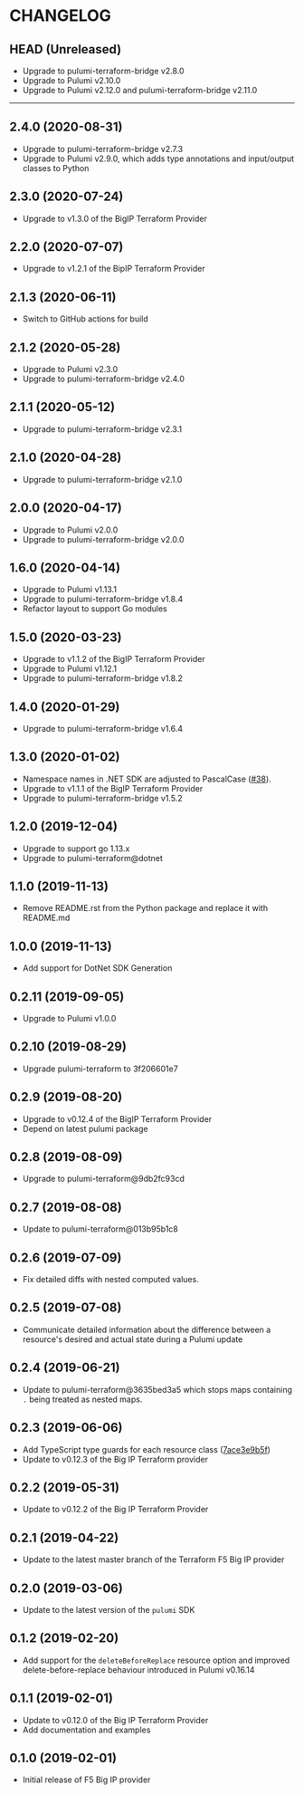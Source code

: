 CHANGELOG
=========

## HEAD (Unreleased)
* Upgrade to pulumi-terraform-bridge v2.8.0
* Upgrade to Pulumi v2.10.0
* Upgrade to Pulumi v2.12.0 and pulumi-terraform-bridge v2.11.0

---

## 2.4.0 (2020-08-31)
* Upgrade to pulumi-terraform-bridge v2.7.3
* Upgrade to Pulumi v2.9.0, which adds type annotations and input/output classes to Python

## 2.3.0 (2020-07-24)
* Upgrade to v1.3.0 of the BigIP Terraform Provider

## 2.2.0 (2020-07-07)
* Upgrade to v1.2.1 of the BipIP Terraform Provider

## 2.1.3 (2020-06-11)
* Switch to GitHub actions for build

## 2.1.2 (2020-05-28)
* Upgrade to Pulumi v2.3.0
* Upgrade to pulumi-terraform-bridge v2.4.0

## 2.1.1 (2020-05-12)
* Upgrade to pulumi-terraform-bridge v2.3.1

## 2.1.0 (2020-04-28)
* Upgrade to pulumi-terraform-bridge v2.1.0

## 2.0.0 (2020-04-17)
* Upgrade to Pulumi v2.0.0
* Upgrade to pulumi-terraform-bridge v2.0.0

## 1.6.0 (2020-04-14)
* Upgrade to Pulumi v1.13.1
* Upgrade to pulumi-terraform-bridge v1.8.4
* Refactor layout to support Go modules

## 1.5.0 (2020-03-23)
* Upgrade to v1.1.2 of the BigIP Terraform Provider
* Upgrade to Pulumi v1.12.1
* Upgrade to pulumi-terraform-bridge v1.8.2

## 1.4.0 (2020-01-29)
* Upgrade to pulumi-terraform-bridge v1.6.4

## 1.3.0 (2020-01-02)
* Namespace names in .NET SDK are adjusted to PascalCase
([#38](https://github.com/pulumi/pulumi-f5bigip/pull/38)).
* Upgrade to v1.1.1 of the BigIP Terraform Provider
* Upgrade to pulumi-terraform-bridge v1.5.2

## 1.2.0 (2019-12-04)
* Upgrade to support go 1.13.x
* Upgrade to pulumi-terraform@dotnet

## 1.1.0 (2019-11-13)
* Remove README.rst from the Python package and replace it with README.md

## 1.0.0 (2019-11-13)
* Add support for DotNet SDK Generation

## 0.2.11 (2019-09-05)
* Upgrade to Pulumi v1.0.0

## 0.2.10 (2019-08-29)
* Upgrade pulumi-terraform to 3f206601e7

## 0.2.9 (2019-08-20)
* Upgrade to v0.12.4 of the BigIP Terraform Provider
* Depend on latest pulumi package

## 0.2.8 (2019-08-09)
* Upgrade to pulumi-terraform@9db2fc93cd

## 0.2.7 (2019-08-08)
* Update to pulumi-terraform@013b95b1c8

## 0.2.6 (2019-07-09)
* Fix detailed diffs with nested computed values.

## 0.2.5 (2019-07-08)
* Communicate detailed information about the difference between a resource's desired and actual state during a Pulumi update

## 0.2.4 (2019-06-21)
* Update to pulumi-terraform@3635bed3a5 which stops maps containing `.` being treated as nested maps.

## 0.2.3 (2019-06-06)
* Add TypeScript type guards for each resource class ([7ace3e9b5f](https://github.com/pulumi/pulumi-terraform/commit/7ace3e9b5f2dcd4692b029ba4b80360582d7949a))
* Update to v0.12.3 of the Big IP Terraform provider

## 0.2.2 (2019-05-31)
* Update to v0.12.2 of the Big IP Terraform Provider

## 0.2.1 (2019-04-22)
* Update to the latest master branch of the Terraform F5 Big IP provider

## 0.2.0 (2019-03-06)
* Update to the latest version of the `pulumi` SDK

## 0.1.2 (2019-02-20)
* Add support for the `deleteBeforeReplace` resource option and improved delete-before-replace behaviour introduced in Pulumi v0.16.14

## 0.1.1 (2019-02-01)
* Update to v0.12.0 of the Big IP Terraform Provider
* Add documentation and examples

## 0.1.0 (2019-02-01)
* Initial release of F5 Big IP provider
